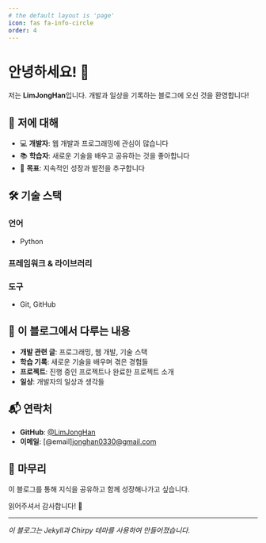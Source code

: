```yaml
---
# the default layout is 'page'
icon: fas fa-info-circle
order: 4
---
```


# 안녕하세요! 👋

저는 **LimJongHan**입니다. 개발과 일상을 기록하는 블로그에 오신 것을 환영합니다!

## 🚀 저에 대해

- 💻 **개발자**: 웹 개발과 프로그래밍에 관심이 많습니다
- 📚 **학습자**: 새로운 기술을 배우고 공유하는 것을 좋아합니다
- 🎯 **목표**: 지속적인 성장과 발전을 추구합니다

## 🛠️ 기술 스택

### 언어
- Python

### 프레임워크 & 라이브러리

### 도구
- Git, GitHub


## 📝 이 블로그에서 다루는 내용

- **개발 관련 글**: 프로그래밍, 웹 개발, 기술 스택
- **학습 기록**: 새로운 기술을 배우며 겪은 경험들
- **프로젝트**: 진행 중인 프로젝트나 완료한 프로젝트 소개
- **일상**: 개발자의 일상과 생각들

## 📬 연락처

- **GitHub**: [@LimJongHan](https://github.com/LimJongHan)
- **이메일**: [@email]jonghan0330@gmail.com

## 🎉 마무리

이 블로그를 통해 지식을 공유하고 함께 성장해나가고 싶습니다. 

읽어주셔서 감사합니다! 🙏

---

*이 블로그는 Jekyll과 Chirpy 테마를 사용하여 만들어졌습니다.*
